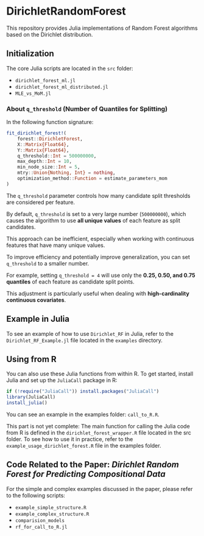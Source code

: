 # DirichletRandomForest

This repository provides Julia implementations of Random Forest algorithms based on the Dirichlet distribution.

## Initialization

The core Julia scripts are located in the `src` folder:

- `dirichlet_forest_ml.jl`
- `dirichlet_forest_ml_distributed.jl`
- `MLE_vs_MoM.jl`

### About `q_threshold` (Number of Quantiles for Splitting)

In the following function signature:

```julia
fit_dirichlet_forest!(
    forest::DirichletForest,
    X::Matrix{Float64},
    Y::Matrix{Float64},
    q_threshold::Int = 500000000,
    max_depth::Int = 10,
    min_node_size::Int = 5,
    mtry::Union{Nothing, Int} = nothing,
    optimization_method::Function = estimate_parameters_mom
)
```

The `q_threshold` parameter controls how many candidate split thresholds are considered per feature.

By default, `q_threshold` is set to a very large number (`500000000`), which causes the algorithm to use **all unique values** of each feature as split candidates.

This approach can be inefficient, especially when working with continuous features that have many unique values.

To improve efficiency and potentially improve generalization, you can set `q_threshold` to a smaller number.

For example, setting `q_threshold = 4` will use only the **0.25, 0.50, and 0.75 quantiles** of each feature as candidate split points.

This adjustment is particularly useful when dealing with **high-cardinality continuous covariates**.

## Example in Julia

To see an example of how to use `Dirichlet_RF` in Julia, refer to the `Dirichlet_RF_Example.jl` file located in the `examples` directory.

## Using from R

You can also use these Julia functions from within R. To get started, install Julia and set up the `JuliaCall` package in R:

```r
if (!require("JuliaCall")) install.packages("JuliaCall")
library(JuliaCall)
install_julia()
```
You can see an example in the examples folder: `call_to_R.R`.

This part is not yet complete: The main function for calling the Julia code from R is defined in the `dirichlet_forest_wrapper.R` file located in the src folder.
To see how to use it in practice, refer to the `example_usage_dirichlet_forest.R` file in the examples folder.

## Code Related to the Paper: *Dirichlet Random Forest for Predicting Compositional Data*

For the simple and complex examples discussed in the paper, please refer to the following scripts:  
- `example_simple_structure.R`  
- `example_complex_structure.R`  
- `comparision_models`  
- `rf_for_call_to_R.jl`

